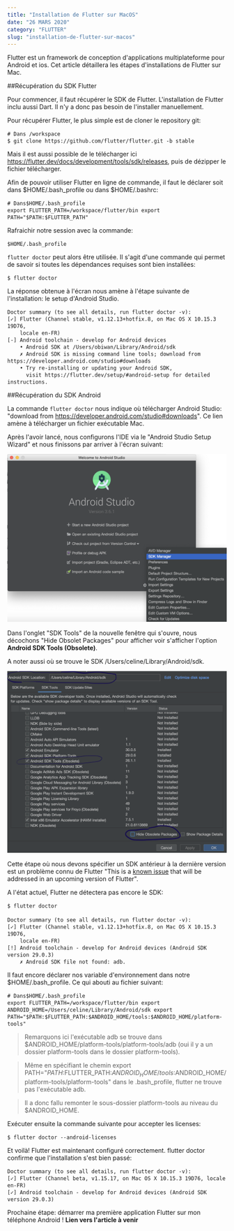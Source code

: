 ```yaml
---
title: "Installation de Flutter sur MacOS"
date: "26 MARS 2020"
category: "FLUTTER"
slug: "installation-de-flutter-sur-macos"
---
```


Flutter est un framework de conception d'applications multiplateforme pour Android et ios. Cet article détaillera les étapes d'installations de Flutter sur Mac.

##Récupération du SDK Flutter

Pour commencer, il faut récupérer le SDK de Flutter. L'installation de Flutter inclu aussi Dart. Il n'y a donc pas besoin de l'installer manuellement.

Pour récupérer Flutter, le plus simple est de cloner le repository git:

```
# Dans /workspace
$ git clone https://github.com/flutter/flutter.git -b stable
```

Mais il est aussi possible de le télécharger ici https://flutter.dev/docs/development/tools/sdk/releases, puis de dézipper le fichier télécharger.

Afin de pouvoir utiliser Flutter en ligne de commande, il faut le déclarer soit dans $HOME/.bash_profile ou dans $HOME/.bashrc:

```
# Dans$HOME/.bash_profile
export FLUTTER_PATH=/workspace/flutter/bin export PATH="$PATH:$FLUTTER_PATH"
```

Rafraichir notre session avec la commande:

```
$HOME/.bash_profile
```

`flutter doctor` peut alors être utilisée. Il s'agit d'une commande qui permet de savoir si toutes les dépendances requises sont bien installées:

```
$ flutter doctor
```

La réponse obtenue à l'écran nous amène à l'étape suivante de l'installation: le setup d'Android Studio.

```
Doctor summary (to see all details, run flutter doctor -v):
[✓] Flutter (Channel stable, v1.12.13+hotfix.8, on Mac OS X 10.15.3 19D76,
    locale en-FR)
[-] Android toolchain - develop for Android devices
    • Android SDK at /Users/obiwan/Library/Android/sdk
    ✗ Android SDK is missing command line tools; download from https://developer.android.com/studio#downloads
    • Try re-installing or updating your Android SDK,
      visit https://flutter.dev/setup/#android-setup for detailed instructions.
```

##Récupération du SDK Android

La commande `flutter doctor` nous indique où télécharger Android Studio: "download from https://developer.android.com/studio#downloads". Ce lien amène à télécharger un fichier exécutable Mac.

Après l'avoir lancé, nous configurons l'IDE via le "Android Studio Setup Wizard" et nous finissons par arriver à l'écran suivant:

![Android Studio > SDK Manager](../images/posts/20200326_installation_flutter_mac/sdk_manager.png)

Dans l'onglet "SDK Tools" de la nouvelle fenêtre qui s'ouvre, nous décochons "Hide Obsolet Packages" pour afficher voir s'afficher l'option **Android SDK Tools (Obsolete)**.

A noter aussi où se trouve le SDK /Users/celine/Library/Android/sdk.

![Android SDK Location](../images/posts/20200326_installation_flutter_mac/sdk_location.png)

Cette étape où nous devons spécifier un SDK antérieur à la dernière version est un problème connu de Flutter "This is a [known issue](https://github.com/flutter/flutter/issues/51712) that will be addressed in an upcoming version of Flutter".

A l'état actuel, Flutter ne détectera pas encore le SDK:

```
$ flutter doctor

Doctor summary (to see all details, run flutter doctor -v):
[✓] Flutter (Channel stable, v1.12.13+hotfix.8, on Mac OS X 10.15.3 19D76,
    locale en-FR)
[!] Android toolchain - develop for Android devices (Android SDK version 29.0.3)
    ✗ Android SDK file not found: adb.
```

Il faut encore déclarer nos variable d'environnement dans notre $HOME/.bash_profile. Ce qui abouti au fichier suivant:

```
# Dans$HOME/.bash_profile
export FLUTTER_PATH=/workspace/flutter/bin export ANDROID_HOME=/Users/celine/Library/Android/sdk export PATH="$PATH:$FLUTTER_PATH:$ANDROID_HOME/tools:$ANDROID_HOME/platform-tools"
```

> Remarquons ici l'exécutable adb se trouve dans $ANDROID_HOME/platform-tools/platform-tools/adb (oui il y a un dossier platform-tools dans le dossier platform-tools).

> Même en spécifiant le chemin export PATH="$PATH:$FLUTTER_PATH:$ANDROID_HOME/tools:$ANDROID_HOME/platform-tools/platform-tools" dans le .bash_profile, flutter ne trouve pas l'exécutable adb.

> Il a donc fallu remonter le sous-dossier platform-tools au niveau du $ANDROID_HOME.

Exécuter ensuite la commande suivante pour accepter les licenses:

```
$ flutter doctor --android-licenses
```

Et voilà! Flutter est maintenant configuré correctement. flutter doctor confirme que l'installation s'est bien passé:

```
Doctor summary (to see all details, run flutter doctor -v):
[✓] Flutter (Channel beta, v1.15.17, on Mac OS X 10.15.3 19D76, locale en-FR)
[✓] Android toolchain - develop for Android devices (Android SDK version 29.0.3)
```

Prochaine étape: démarrer ma première application Flutter sur mon téléphone Android ! **Lien vers l'article à venir**
